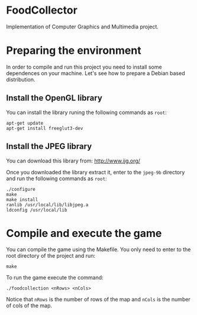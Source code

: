 # FoodCollector
Implementation of Computer Graphics and Multimedia project.

# Preparing the environment
In order to compile and run this project you need to install some dependences on your machine. Let's see how to prepare a Debian based distribution.

## Install the OpenGL library
You can install the library runing the following commands as `root`:
```
apt-get update
apt-get install freeglut3-dev
```

## Install the JPEG library
You can download this library from: http://www.ijg.org/

Once you downloaded the library extract it, enter to the `jpeg-9b` directory and run the following commands as `root`:
```
./configure
make
make install
ranlib /usr/local/lib/libjpeg.a
ldconfig /usr/local/lib
```

# Compile and execute the game
You can compile the game using the Makefile. You only need to enter to the root directory of the project and run:
```
make
```

To run the game execute the command:
```
./foodcollection <nRows> <nCols>
```
Notice that `nRows` is the number of rows of the map and `nCols` is the number of cols of the map.
